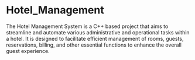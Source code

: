# Hotel_Management

The Hotel Management System is a C++ based project that aims to streamline and automate various administrative and operational tasks within a hotel. It is designed to facilitate efficient management of rooms, guests, reservations, billing, and other essential functions to enhance the overall guest experience.
